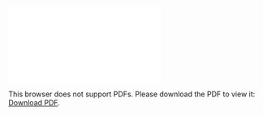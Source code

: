 <object data="christ-in-song/CIS1908pdfs/520.pdf" type="application/pdf" width="100%" height="1024px">
    <embed src="christ-in-song/CIS1908pdfs/520.pdf">
        <p>This browser does not support PDFs. Please download the PDF to view it: <a href="christ-in-song/CIS1908pdfs/520.pdf">Download PDF</a>.</p>
    </embed>
</object>
